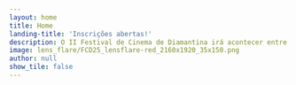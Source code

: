 ```yaml
---
layout: home
title: Home
landing-title: 'Inscrições abertas!'
description: O II Festival de Cinema de Diamantina irá acontecer entre os dias 17 a 20 de setembro de 2025.
image: lens_flare/FCD25_lensflare-red_2160x1920_35x150.png
author: null
show_tile: false
---
```

